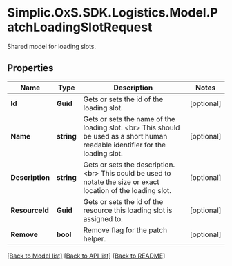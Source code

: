 # Simplic.OxS.SDK.Logistics.Model.PatchLoadingSlotRequest
Shared model for loading slots.

## Properties

Name | Type | Description | Notes
------------ | ------------- | ------------- | -------------
**Id** | **Guid** | Gets or sets the id of the loading slot. | [optional] 
**Name** | **string** | Gets or sets the name of the loading slot.  &lt;br&gt;  This should be used as a short human readable identifier for the loading slot.   | [optional] 
**Description** | **string** | Gets or sets the description.  &lt;br&gt;  This could be used to notate the size or exact location of the loading slot.   | [optional] 
**ResourceId** | **Guid** | Gets or sets the id of the resource this loading slot is assigned to. | [optional] 
**Remove** | **bool** | Remove flag for the patch helper. | [optional] 

[[Back to Model list]](../README.md#documentation-for-models) [[Back to API list]](../README.md#documentation-for-api-endpoints) [[Back to README]](../README.md)

